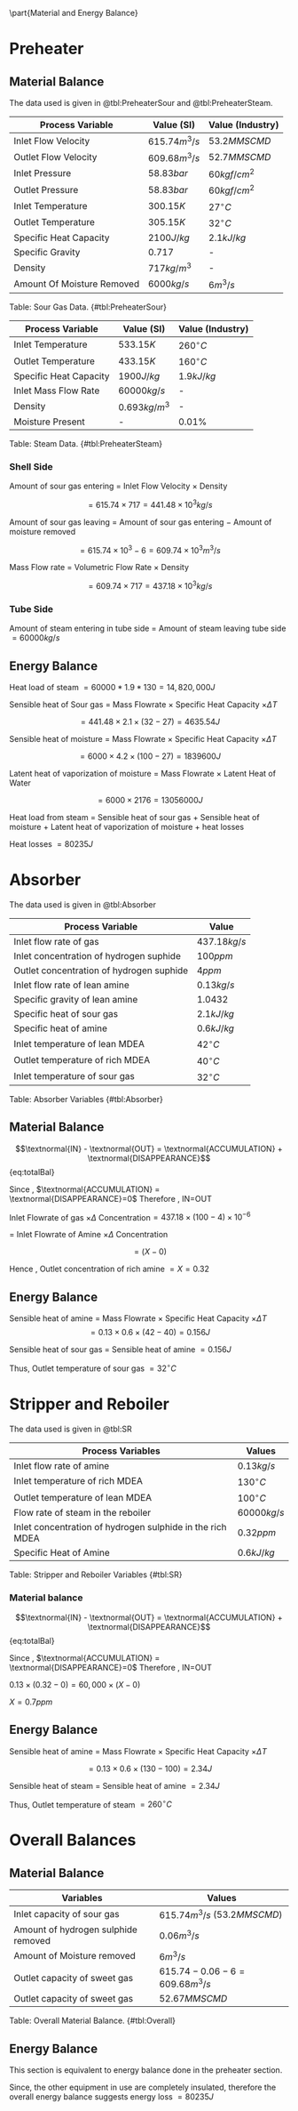 \part{Material and Energy Balance}

# Preheater

## Material Balance

The data used is given in @tbl:PreheaterSour and @tbl:PreheaterSteam.

| Process Variable           | Value  (SI)           | Value (Industry)     |
| -------------------------- | --------------------- | -------------------- |
| Inlet Flow Velocity        | $615.74 \si{m^{3}/s}$ | $53.2 \si{MMSCMD}$   |
| Outlet Flow Velocity       | $609.68 \si{m^{3}/s}$ | $52.7 \si{MMSCMD}$   |
| Inlet Pressure             | $58.83 \si{bar}$      | $60 \si{kgf/cm^{2}}$ |
| Outlet Pressure            | $58.83 \si{bar}$      | $60 \si{kgf/cm^{2}}$ |
| Inlet Temperature          | $300.15 \si{K}$       | $27^{\circ}C$        |
| Outlet Temperature         | $305.15 \si{K}$       | $32^{\circ}C$        |
| Specific Heat Capacity     | $2100 \si{J/kg}$      | $2.1\si{kJ/kg}$      |
| Specific Gravity           | $0.717$               | -                    |
| Density                    | $717 \si{kg/m^{3}}$   | -                    |
| Amount Of Moisture Removed | $6000\si{kg/s}$       | $6 \si{m^{3}/s}$     |
Table: Sour Gas Data. {#tbl:PreheaterSour}

| Process Variable       | Value  (SI)           | Value (Industry) |
|------------------------|-----------------------|------------------|
| Inlet Temperature      | $533.15 \si{K}$       | $260^{\circ}C$   |
| Outlet Temperature     | $433.15 \si{K}$       | $160^{\circ}C$   |
| Specific Heat Capacity | $1900 \si{J/kg}$      | $1.9\si{kJ/kg}$  |
| Inlet Mass Flow Rate   | $60000 \si{kg/s}$     | -                |
| Density                | $0.693 \si{kg/m^{3}}$ | -                |
| Moisture Present       | -                     | $0.01\%$         |
Table: Steam Data. {#tbl:PreheaterSteam}

### Shell Side

Amount of sour gas entering $=$ Inlet Flow Velocity $\times$ Density

$$=615.74 \times 717 = 441.48 \times 10^3 \si{kg/s}$$

Amount of sour gas leaving $=$ Amount of sour gas entering $-$ Amount of moisture removed 

$$=615.74\times 10^3 - 6 = 609.74 \times 10^3\si{m^{3}/s}$$

Mass Flow rate = Volumetric Flow Rate $\times$ Density

$$=609.74 \times 717 = 437.18 \times10^3\si{kg/s}$$

### Tube Side

Amount of steam entering in tube side = Amount of steam leaving tube side $= 60000 \si{kg/s}$

## Energy Balance

Heat load of steam $= 60000 * 1.9 * 130 = 14,820,000 \si{J}$

Sensible heat of Sour gas $=$ Mass Flowrate $\times$ Specific Heat Capacity $\times \Delta T$

$$=441.48 \times 2.1 \times (32 - 27) = 4635.54 \si{J}$$

Sensible heat of moisture $=$ Mass Flowrate $\times$ Specific Heat Capacity $\times \Delta T$

$$=6000 \times 4.2 \times (100 - 27)=1839600 \si{J}$$

Latent heat of vaporization of moisture $=$ Mass Flowrate $\times$ Latent Heat of Water

$$=6000 \times 2176 = 13056000 \si{J}$$

Heat load from steam $=$ Sensible heat of sour gas $+$ Sensible heat of moisture $+$ Latent heat of vaporization of moisture $+$ heat losses

Heat losses $= 80235 \si{J}$

# Absorber

The data used is given in @tbl:Absorber

| Process Variable                         | Value              |
| ---------------------------------------- | ------------------ |
| Inlet flow rate of gas                   | $437.18 \si{kg/s}$ |
| Inlet concentration of hydrogen suphide  | $100 \si{ppm}$     |
| Outlet concentration of hydrogen suphide | $4 \si{ppm}$       |
| Inlet flow rate of lean amine            | $0.13 \si{kg/s}$   |
| Specific gravity of lean amine           | $1.0432$           |
| Specific heat of sour gas                | $2.1 \si{kJ/kg}$   |
| Specific heat of amine                   | $0.6 \si{kJ/kg}$   |
| Inlet temperature of lean MDEA           | $42^{\circ}C$      |
| Outlet temperature of rich MDEA          | $40^{\circ}C$      |
| Inlet temperature of sour gas            | $32^{\circ}C$      |

Table: Absorber Variables {#tbl:Absorber}

## Material Balance

$$\textnormal{IN} - \textnormal{OUT} = \textnormal{ACCUMULATION} + \textnormal{DISAPPEARANCE}$${eq:totalBal}

Since , $\textnormal{ACCUMULATION} = \textnormal{DISAPPEARANCE}=0$
Therefore , IN$=$OUT

Inlet Flowrate of gas $\times\Delta$ Concentration$=437.18\times (100 - 4)\times 10^{-6}$

$=$ Inlet Flowrate of Amine $\times\Delta$ Concentration

$$=(X-0)$$

Hence , Outlet concentration of rich amine $= X = 0.32$

## Energy Balance

Sensible heat of amine $=$ Mass Flowrate $\times$ Specific Heat Capacity $\times\Delta T$
$$=0.13 \times 0.6 \times (42 - 40) = 0.156 \si{J}$$

Sensible heat of sour gas $=$ Sensible heat of amine $= 0.156 \si{J}$

Thus, Outlet temperature of sour gas $= 32^{\circ}C$



# Stripper and Reboiler

The data used is given in @tbl:SR

| Process Variables                                         | Values            |
| --------------------------------------------------------- | ----------------- |
| Inlet flow rate of amine                                  | $0.13 \si{kg/s}$  |
| Inlet temperature of rich MDEA                            | $130^{\circ}C$    |
| Outlet temperature of lean MDEA                           | $100^{\circ}C$    |
| Flow rate of steam in the reboiler                        | $60000 \si{kg/s}$ |
| Inlet concentration of hydrogen sulphide in the rich MDEA | $0.32 \si{ppm}$   |
| Specific Heat of Amine                                    | $0.6 \si{kJ/kg}$  |

Table: Stripper and Reboiler Variables {#tbl:SR}

### Material balance

$$\textnormal{IN} - \textnormal{OUT} = \textnormal{ACCUMULATION} + \textnormal{DISAPPEARANCE}$${eq:totalBal}

Since , $\textnormal{ACCUMULATION} = \textnormal{DISAPPEARANCE}=0$
Therefore , IN$=$OUT

$0.13\times ( 0.32 - 0) = 60,000\times ( X - 0)$

$X = 0.7 \si{ppm}$

## Energy Balance

Sensible heat of amine $=$ Mass Flowrate $\times$ Specific Heat Capacity $\times\Delta T$

$$=0.13\times 0.6 \times (130 -100) = 2.34 \si{J}$$

Sensible heat of steam $=$ Sensible heat of amine $= 2.34 \si{J}$

Thus, Outlet temperature of steam $= 260^{\circ}C$

# Overall  Balances

## Material Balance

| Variables                           | Values                                             |
| ----------------------------------- | -------------------------------------------------- |
| Inlet capacity of sour gas          | $615.74 \si{m^{3}/s}$         ($53.2 \si{MMSCMD}$) |
| Amount of hydrogen sulphide removed | $0.06 \si{m^{3}/s}$                                |
| Amount of Moisture removed          | $6 \si{m^{3}/s}$                                   |
| Outlet capacity of sweet gas        | $615.74 - 0.06 - 6=609.68\si{m^{3}/s}$             |
| Outlet capacity of sweet gas        | $52.67\si{MMSCMD}$                                 |
Table: Overall Material Balance. {#tbl:Overall}

## Energy Balance

This section is equivalent to energy balance done in the preheater section.

Since, the other equipment in use are completely insulated, therefore the overall energy balance suggests energy loss $= 80235 \si{J}$ 

